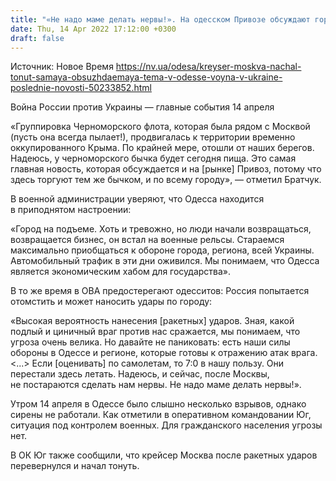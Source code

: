 ```yaml
---
title: "«Не надо маме делать нервы!». На одесском Привозе обсуждают горящую Москву, город на подъеме, но существуют угрозы — ОВА"
date: Thu, 14 Apr 2022 17:12:00 +0300
draft: false
---
```

Источник: Новое Время https://nv.ua/odesa/kreyser-moskva-nachal-tonut-samaya-obsuzhdaemaya-tema-v-odesse-voyna-v-ukraine-poslednie-novosti-50233852.html


Война России против Украины — главные события 14 апреля

«Группировка Черноморского флота, которая была рядом с Москвой (пусть она всегда пылает!), продвигалась к территории временно оккупированного Крыма. По крайней мере, отошли от наших берегов. Надеюсь, у черноморского бычка будет сегодня пища. Это самая главная новость, которая обсуждается и на [рынке] Привоз, потому что здесь торгуют тем же бычком, и по всему городу», — отметил Братчук.

В военной администрации уверяют, что Одесса находится в приподнятом настроении:

«Город на подъеме. Хоть и тревожно, но люди начали возвращаться, возвращается бизнес, он встал на военные рельсы. Стараемся максимально приобщаться к обороне города, региона, всей Украины. Автомобильный трафик в эти дни оживился. Мы понимаем, что Одесса является экономическим хабом для государства».

В то же время в ОВА предостерегают одесситов: Россия попытается отомстить и может наносить удары по городу:

«Высокая вероятность нанесения [ракетных] ударов. Зная, какой подлый и циничный враг против нас сражается, мы понимаем, что угроза очень велика. Но давайте не паниковать: есть наши силы обороны в Одессе и регионе, которые готовы к отражению атак врага. <...> Если [оценивать] по самолетам, то 7:0 в нашу пользу. Они перестали здесь летать. Надеюсь, и сейчас, после Москвы, не постараются сделать нам нервы. Не надо маме делать нервы!».

Утром 14 апреля в Одессе было слышно несколько взрывов, однако сирены не работали. Как отметили в оперативном командовании Юг, ситуация под контролем военных. Для гражданского населения угрозы нет.

В ОК Юг также сообщили, что крейсер Москва после ракетных ударов перевернулся и начал тонуть.
